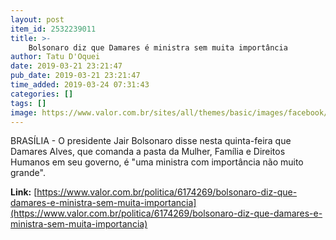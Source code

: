 ```yaml
---
layout: post
item_id: 2532239011
title: >-
    Bolsonaro diz que Damares é ministra sem muita importância
author: Tatu D'Oquei
date: 2019-03-21 23:21:47
pub_date: 2019-03-21 23:21:47
time_added: 2019-03-24 07:31:43
categories: []
tags: []
image: https://www.valor.com.br/sites/all/themes/basic/images/facebook/valor-big.jpg
---
```


BRASÍLIA - O presidente Jair Bolsonaro disse nesta quinta-feira que Damares Alves, que comanda a pasta da Mulher, Família e Direitos Humanos em seu governo, é "uma ministra com importância não muito grande".

**Link:** [https://www.valor.com.br/politica/6174269/bolsonaro-diz-que-damares-e-ministra-sem-muita-importancia](https://www.valor.com.br/politica/6174269/bolsonaro-diz-que-damares-e-ministra-sem-muita-importancia)

